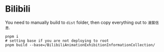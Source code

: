 # Bilibili

You need to manually build to `dist` folder, then copy everything out to `漫展信息`.

```shell
pnpm i
# setting base if you are not deploying to root
pnpm build --base=/BilibiliAnimationExhibitionInformationCollection/ 
```
